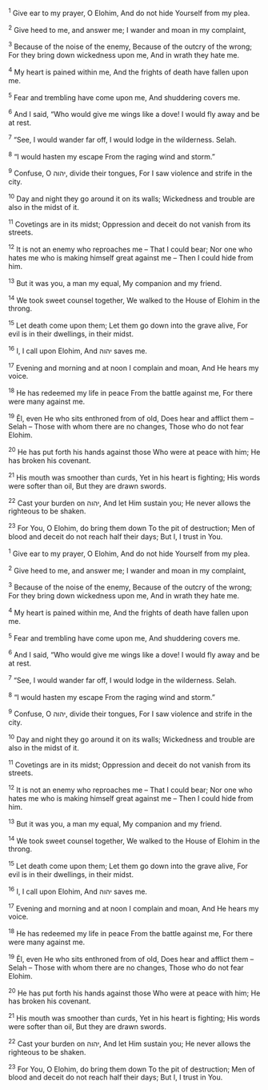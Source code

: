 <sup>1</sup> Give ear to my prayer, O Elohim, And do not hide Yourself from my plea.

<sup>2</sup> Give heed to me, and answer me; I wander and moan in my complaint,

<sup>3</sup> Because of the noise of the enemy, Because of the outcry of the wrong; For they bring down wickedness upon me, And in wrath they hate me.

<sup>4</sup> My heart is pained within me, And the frights of death have fallen upon me.

<sup>5</sup> Fear and trembling have come upon me, And shuddering covers me.

<sup>6</sup> And I said, “Who would give me wings like a dove! I would fly away and be at rest.

<sup>7</sup> “See, I would wander far off, I would lodge in the wilderness. Selah.

<sup>8</sup> “I would hasten my escape From the raging wind and storm.”

<sup>9</sup> Confuse, O יהוה, divide their tongues, For I saw violence and strife in the city.

<sup>10</sup> Day and night they go around it on its walls; Wickedness and trouble are also in the midst of it.

<sup>11</sup> Covetings are in its midst; Oppression and deceit do not vanish from its streets.

<sup>12</sup> It is not an enemy who reproaches me – That I could bear; Nor one who hates me who is making himself great against me – Then I could hide from him.

<sup>13</sup> But it was you, a man my equal, My companion and my friend.

<sup>14</sup> We took sweet counsel together, We walked to the House of Elohim in the throng.

<sup>15</sup> Let death come upon them; Let them go down into the grave alive, For evil is in their dwellings, in their midst.

<sup>16</sup> I, I call upon Elohim, And יהוה saves me.

<sup>17</sup> Evening and morning and at noon I complain and moan, And He hears my voice.

<sup>18</sup> He has redeemed my life in peace From the battle against me, For there were many against me.

<sup>19</sup> Ĕl, even He who sits enthroned from of old, Does hear and afflict them – Selah – Those with whom there are no changes, Those who do not fear Elohim.

<sup>20</sup> He has put forth his hands against those Who were at peace with him; He has broken his covenant.

<sup>21</sup> His mouth was smoother than curds, Yet in his heart is fighting; His words were softer than oil, But they are drawn swords.

<sup>22</sup> Cast your burden on יהוה, And let Him sustain you; He never allows the righteous to be shaken.

<sup>23</sup> For You, O Elohim, do bring them down To the pit of destruction; Men of blood and deceit do not reach half their days; But I, I trust in You.

<sup>1</sup> Give ear to my prayer, O Elohim, And do not hide Yourself from my plea.

<sup>2</sup> Give heed to me, and answer me; I wander and moan in my complaint,

<sup>3</sup> Because of the noise of the enemy, Because of the outcry of the wrong; For they bring down wickedness upon me, And in wrath they hate me.

<sup>4</sup> My heart is pained within me, And the frights of death have fallen upon me.

<sup>5</sup> Fear and trembling have come upon me, And shuddering covers me.

<sup>6</sup> And I said, “Who would give me wings like a dove! I would fly away and be at rest.

<sup>7</sup> “See, I would wander far off, I would lodge in the wilderness. Selah.

<sup>8</sup> “I would hasten my escape From the raging wind and storm.”

<sup>9</sup> Confuse, O יהוה, divide their tongues, For I saw violence and strife in the city.

<sup>10</sup> Day and night they go around it on its walls; Wickedness and trouble are also in the midst of it.

<sup>11</sup> Covetings are in its midst; Oppression and deceit do not vanish from its streets.

<sup>12</sup> It is not an enemy who reproaches me – That I could bear; Nor one who hates me who is making himself great against me – Then I could hide from him.

<sup>13</sup> But it was you, a man my equal, My companion and my friend.

<sup>14</sup> We took sweet counsel together, We walked to the House of Elohim in the throng.

<sup>15</sup> Let death come upon them; Let them go down into the grave alive, For evil is in their dwellings, in their midst.

<sup>16</sup> I, I call upon Elohim, And יהוה saves me.

<sup>17</sup> Evening and morning and at noon I complain and moan, And He hears my voice.

<sup>18</sup> He has redeemed my life in peace From the battle against me, For there were many against me.

<sup>19</sup> Ĕl, even He who sits enthroned from of old, Does hear and afflict them – Selah – Those with whom there are no changes, Those who do not fear Elohim.

<sup>20</sup> He has put forth his hands against those Who were at peace with him; He has broken his covenant.

<sup>21</sup> His mouth was smoother than curds, Yet in his heart is fighting; His words were softer than oil, But they are drawn swords.

<sup>22</sup> Cast your burden on יהוה, And let Him sustain you; He never allows the righteous to be shaken.

<sup>23</sup> For You, O Elohim, do bring them down To the pit of destruction; Men of blood and deceit do not reach half their days; But I, I trust in You.

